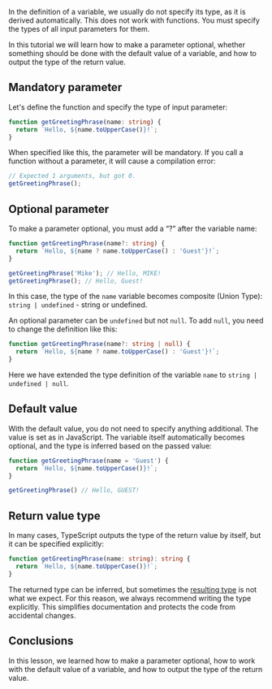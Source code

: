 
In the definition of a variable, we usually do not specify its type, as it is derived automatically. This does not work with functions. You must specify the types of all input parameters for them.

In this tutorial we will learn how to make a parameter optional, whether something should be done with the default value of a variable, and how to output the type of the return value.

## Mandatory parameter

Let's define the function and specify the type of input parameter:

```typescript
function getGreetingPhrase(name: string) {
  return `Hello, ${name.toUpperCase()}!`;
}
```

When specified like this, the parameter will be mandatory. If you call a function without a parameter, it will cause a compilation error:

```typescript
// Expected 1 arguments, but got 0.
getGreetingPhrase();
```

## Optional parameter

To make a parameter optional, you must add a “?” after the variable name:

```typescript
function getGreetingPhrase(name?: string) {
  return `Hello, ${name ? name.toUpperCase() : 'Guest'}!`;
}

getGreetingPhrase('Mike'); // Hello, MIKE!
getGreetingPhrase(); // Hello, Guest!
```

In this case, the type of the `name` variable becomes composite (Union Type): `string | undefined` - string or undefined.

An optional parameter can be `undefined` but not `null`. To add `null`, you need to change the definition like this:

```typescript
function getGreetingPhrase(name?: string | null) {
  return `Hello, ${name ? name.toUpperCase() : 'Guest'}!`;
}
```

Here we have extended the type definition of the variable `name` to `string | undefined | null`.

## Default value

With the default value, you do not need to specify anything additional. The value is set as in JavaScript. The variable itself automatically becomes optional, and the type is inferred based on the passed value:

```typescript
function getGreetingPhrase(name = 'Guest') {
  return `Hello, ${name.toUpperCase()}!`;
}

getGreetingPhrase() // Hello, GUEST!
```

## Return value type

In many cases, TypeScript outputs the type of the return value by itself, but it can be specified explicitly:

```typescript
function getGreetingPhrase(name: string): string {
  return `Hello, ${name.toUpperCase()}!`;
}
```

The returned type can be inferred, but sometimes the [resulting type](https://stackoverflow.com/questions/70001511/why-specify-function-return-types) is not what we expect. For this reason, we always recommend writing the type explicitly. This simplifies documentation and protects the code from accidental changes.

## Conclusions

In this lesson, we learned how to make a parameter optional, how to work with the default value of a variable, and how to output the type of the return value.